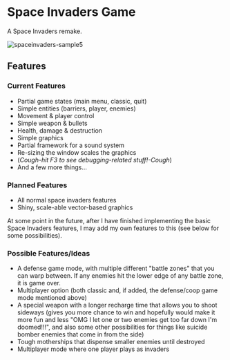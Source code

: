 # Space Invaders Game #

A Space Invaders remake.

![spaceinvaders-sample5](https://cloud.githubusercontent.com/assets/7505459/10152683/7a586664-661a-11e5-9db3-0c59ceabe5b8.png)

## Features ##

### Current Features ###
- Partial game states (main menu, classic, quit)
- Simple entities (barriers, player, enemies)
- Movement & player control
- Simple weapon & bullets
- Health, damage & destruction
- Simple graphics
- Partial framework for a sound system
- Re-sizing the window scales the graphics
- (*Cough-*hit F3 to see debugging-related stuff!*-Cough*)
- And a few more things...

### Planned Features ###
- All normal space invaders features
- Shiny, scale-able vector-based graphics

At some point in the future, after I have finished implementing the basic Space Invaders features, I may add my own features to this (see below for some possibilities).

### Possible Features/Ideas ###
- A defense game mode, with multiple different "battle zones" that you can warp between.  If any enemies hit the lower edge of any battle zone, it is game over.
- Multiplayer option (both classic and, if added, the defense/coop game mode mentioned above)
- A special weapon with a longer recharge time that allows you to shoot sideways (gives you more chance to win and hopefully would make it more fun and less "OMG I let one  or two enemies get too far down I'm doomed!!!", and also some other possibilities for things like suicide bomber enemies that come in from the side)
- Tough motherships that dispense smaller enemies until destroyed
- Multiplayer mode where one player plays as invaders